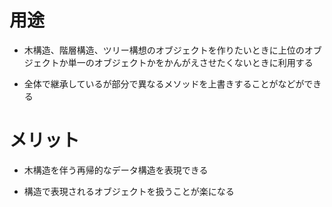 # 用途

- 木構造、階層構造、ツリー構想のオブジェクトを作りたいときに上位のオブジェクトか単一のオブジェクトかをかんがえさせたくないときに利用する

- 全体で継承しているが部分で異なるメソッドを上書きすることがなどができる

# メリット

 - 木構造を伴う再帰的なデータ構造を表現できる

 - 構造で表現されるオブジェクトを扱うことが楽になる

